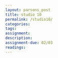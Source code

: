 ```yaml
---  
layout: parsons_post  
title: studio 10 
permalink: /studio10/  
categories:   
tags:  
assignment: 
description: 
assignment-due: 02/03
readings: 
---  
```

